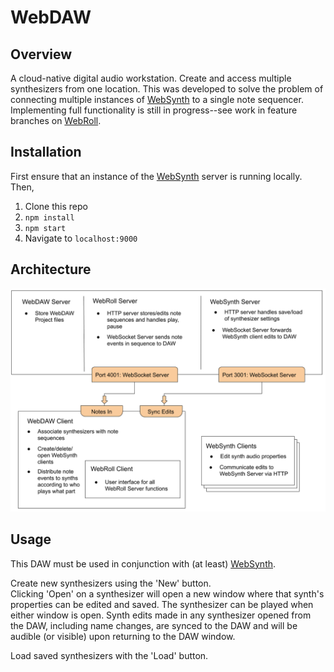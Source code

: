# WebDAW

## Overview
A cloud-native digital audio workstation. Create and access multiple synthesizers from one location. This was developed to solve the problem of connecting multiple instances of [WebSynth](https://github.com/slhodak/WebSynth) to a single note sequencer. Implementing full functionality is still in progress--see work in feature branches on [WebRoll](https://github.com/slhodak/WebRoll).  

## Installation
First ensure that an instance of the [WebSynth](https://github.com/slhodak/WebSynth) server is running locally. Then,   
1) Clone this repo
2) `npm install`
3) `npm start`
4) Navigate to `localhost:9000`

## Architecture
![WebDAW_Graph](images/WebDAW_Graph.png)

## Usage
This DAW must be used in conjunction with (at least) [WebSynth](https://github.com/slhodak/WebSynth).   

Create new synthesizers using the 'New' button.  
Clicking 'Open' on a synthesizer will open a new window where that synth's properties can be edited and saved. The synthesizer can be played when either window is open. Synth edits made in any synthesizer opened from the DAW, including name changes, are synced to the DAW and will be audible (or visible) upon returning to the DAW window. 

Load saved synthesizers with the 'Load' button.  
